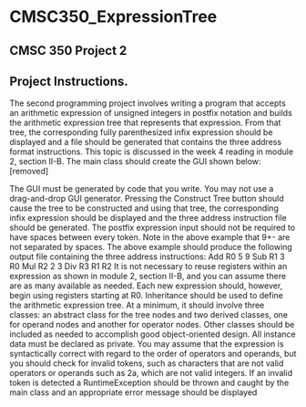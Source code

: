 # CMSC350_ExpressionTree

## CMSC 350 Project 2
## Project Instructions.
The second programming project involves writing a program that accepts an arithmetic expression of unsigned integers in postfix notation and builds the arithmetic expression tree that represents that expression. From that tree, the corresponding fully parenthesized infix expression should be displayed and a file should be generated that contains the three address format instructions. This topic is discussed in the week 4 reading in module 2, section II-B. The main class should create the GUI shown below:[removed]

The GUI must be generated by code that you write. You may not use a drag-and-drop GUI generator.
Pressing the Construct Tree button should cause the tree to be constructed and using that tree, the corresponding infix expression should be displayed and the three address instruction file should be generated.
The postfix expression input should not be required to have spaces between every token. Note in the above example that 9+- are not separated by spaces.
The above example should produce the following output file containing the three address instructions:
Add R0 5 9
Sub R1 3 R0
Mul R2 2 3
Div R3 R1 R2
It is not necessary to reuse registers within an expression as shown in module 2, section II-B, and you can assume there are as many available as needed. Each new expression should, however, begin using registers starting at R0.
Inheritance should be used to define the arithmetic expression tree. At a minimum, it should involve three classes: an abstract class for the tree nodes and two derived classes, one for operand nodes and another for operator nodes. Other classes should be included as needed to accomplish good object-oriented design. All instance data must be declared as private.
You may assume that the expression is syntactically correct with regard to the order of operators and operands, but you should check for invalid tokens, such as characters that are not valid operators or operands such as 2a, which are not valid integers. If an invalid token is detected a RuntimeException should be thrown and caught by the main class and an appropriate error message should be displayed
